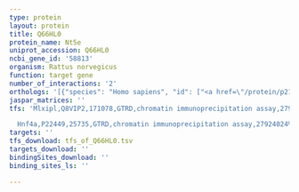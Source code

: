 ```yaml
---
type: protein
layout: protein
title: Q66HL0
protein_name: Nt5e
uniprot_accession: Q66HL0
ncbi_gene_id: '58813'
organism: Rattus norvegicus
function: target gene
number_of_interactions: '2'
orthologs: '[{"species": "Homo sapiens", "id": ["<a href=\"/protein/p21589\">P21589</a>"]}, {"species": "Danio rerio", "id": ["<a href=\"/protein/q5pnp4\">Q5PNP4</a>"]}, {"species": "Mus musculus", "id": ["<a href=\"/protein/q61503\">Q61503</a>"]}, {"species": "Drosophila melanogaster", "id": ["<a href=\"/protein/q7k0l5\">Q7K0L5</a>", "<a href=\"/protein/q8szy4\">Q8SZY4</a>", "<a href=\"/protein/a1zau0\">A1ZAU0</a>"]}]'
jaspar_matrices: ''
tfs: 'Mlxipl,Q8VIP2,171078,GTRD,chromatin immunoprecipitation assay,27924024%5Buid%5D,No

  Hnf4a,P22449,25735,GTRD,chromatin immunoprecipitation assay,27924024%5Buid%5D,No'
targets: ''
tfs_download: tfs_of_Q66HL0.tsv
targets_download: ''
bindingSites_download: ''
binding_sites_ls: ''

---
```

